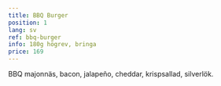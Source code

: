 ```yaml
---
title: BBQ Burger
position: 1
lang: sv
ref: bbq-burger
info: 180g högrev, bringa
price: 169
---
```


BBQ majonnäs, bacon, jalapeño, cheddar, krispsallad, silverlök.

